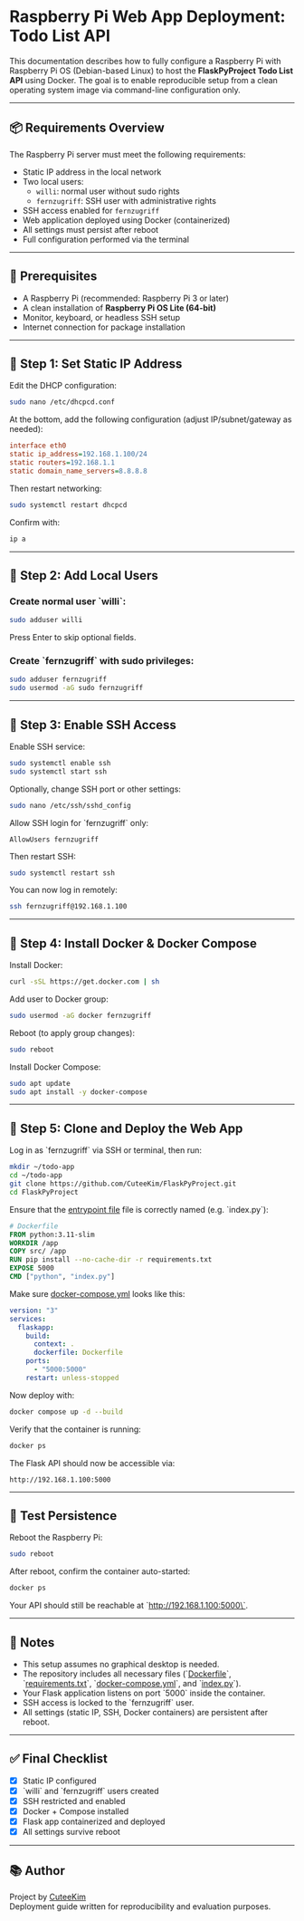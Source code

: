 
# Raspberry Pi Web App Deployment: Todo List API

This documentation describes how to fully configure a Raspberry Pi with Raspberry Pi OS (Debian-based Linux) to host the **FlaskPyProject Todo List API** using Docker. The goal is to enable reproducible setup from a clean operating system image via command-line configuration only.

---

## 📦 Requirements Overview

The Raspberry Pi server must meet the following requirements:

- Static IP address in the local network
- Two local users:
  - `willi`: normal user without sudo rights
  - `fernzugriff`: SSH user with administrative rights
- SSH access enabled for `fernzugriff`
- Web application deployed using Docker (containerized)
- All settings must persist after reboot
- Full configuration performed via the terminal

---

## 🧰 Prerequisites

- A Raspberry Pi (recommended: Raspberry Pi 3 or later)
- A clean installation of **Raspberry Pi OS Lite (64-bit)**
- Monitor, keyboard, or headless SSH setup
- Internet connection for package installation

---

## 🔌 Step 1: Set Static IP Address

Edit the DHCP configuration:

```bash
sudo nano /etc/dhcpcd.conf
```

At the bottom, add the following configuration (adjust IP/subnet/gateway as needed):

```ini
interface eth0
static ip_address=192.168.1.100/24
static routers=192.168.1.1
static domain_name_servers=8.8.8.8
```

Then restart networking:

```bash
sudo systemctl restart dhcpcd
```

Confirm with:

```bash
ip a
```

---

## 👤 Step 2: Add Local Users

### Create normal user \`willi\`:

```bash
sudo adduser willi
```

Press Enter to skip optional fields.

### Create \`fernzugriff\` with sudo privileges:

```bash
sudo adduser fernzugriff
sudo usermod -aG sudo fernzugriff
```

---

## 🔐 Step 3: Enable SSH Access

Enable SSH service:

```bash
sudo systemctl enable ssh
sudo systemctl start ssh
```

Optionally, change SSH port or other settings:

```bash
sudo nano /etc/ssh/sshd_config
```

Allow SSH login for \`fernzugriff\` only:

```
AllowUsers fernzugriff
```

Then restart SSH:

```bash
sudo systemctl restart ssh
```

You can now log in remotely:

```bash
ssh fernzugriff@192.168.1.100
```

---

## 🐳 Step 4: Install Docker & Docker Compose

Install Docker:

```bash
curl -sSL https://get.docker.com | sh
```

Add user to Docker group:

```bash
sudo usermod -aG docker fernzugriff
```

Reboot (to apply group changes):

```bash
sudo reboot
```

Install Docker Compose:

```bash
sudo apt update
sudo apt install -y docker-compose
```

---

## 📁 Step 5: Clone and Deploy the Web App

Log in as \`fernzugriff\` via SSH or terminal, then run:

```bash
mkdir ~/todo-app
cd ~/todo-app
git clone https://github.com/CuteeKim/FlaskPyProject.git
cd FlaskPyProject
```

Ensure that the [entrypoint file](https://github.com/CuteeKim/FlaskPyProject/blob/main/Dockerfile) file is correctly named (e.g. \`index.py\`):
```dockerfile
# Dockerfile
FROM python:3.11-slim
WORKDIR /app
COPY src/ /app
RUN pip install --no-cache-dir -r requirements.txt
EXPOSE 5000
CMD ["python", "index.py"]
```

Make sure [docker-compose.yml](https://github.com/CuteeKim/FlaskPyProject/blob/main/docker-compose.yml) looks like this:

```yaml
version: "3"
services:
  flaskapp:
    build:
      context: .
      dockerfile: Dockerfile
    ports:
      - "5000:5000"
    restart: unless-stopped
```

Now deploy with:

```bash
docker compose up -d --build
```

Verify that the container is running:

```bash
docker ps
```

The Flask API should now be accessible via:

```
http://192.168.1.100:5000
```

---

## 🧪 Test Persistence

Reboot the Raspberry Pi:

```bash
sudo reboot
```

After reboot, confirm the container auto-started:

```bash
docker ps
```

Your API should still be reachable at \`http://192.168.1.100:5000\`.

---

## 📌 Notes

- This setup assumes no graphical desktop is needed.
- The repository includes all necessary files (\`[Dockerfile](https://github.com/CuteeKim/FlaskPyProject/blob/main/Dockerfile)\`, \`[requirements.txt](https://github.com/CuteeKim/FlaskPyProject/blob/main/src/requirements.txt)\`, \`[docker-compose.yml](https://github.com/CuteeKim/FlaskPyProject/blob/main/docker-compose.yml)\`, and \`[index.py](https://github.com/CuteeKim/FlaskPyProject/blob/main/src/index.py)\`).
- Your Flask application listens on port \`5000\` inside the container.
- SSH access is locked to the \`fernzugriff\` user.
- All settings (static IP, SSH, Docker containers) are persistent after reboot.

---

## ✅ Final Checklist

- [x] Static IP configured
- [x] \`willi\` and \`fernzugriff\` users created
- [x] SSH restricted and enabled
- [x] Docker + Compose installed
- [x] Flask app containerized and deployed
- [x] All settings survive reboot

---

## 📚 Author

Project by [CuteeKim](https://github.com/CuteeKim)  
Deployment guide written for reproducibility and evaluation purposes.
